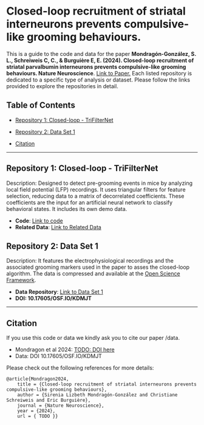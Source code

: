 # Closed-loop recruitment of striatal interneurons prevents compulsive-like grooming behaviours.


This is a guide to the code and data for the paper **Mondragón-González, S. L., Schreiweis C, C., & Burguière E, E. (2024). Closed-loop recruitment of striatal parvalbumin interneurons prevents compulsive-like grooming behaviours. Nature Neuroscience**. [Link to Paper.](https://github.com/LizbethMG/2024_Mondragon-Gonzalez_NatureNeuroscience) Each listed repository is dedicated to a specific type of analysis or dataset. Please follow the links provided to explore the repositories in detail.

## Table of Contents
- [Repository 1: Closed-loop - TriFilterNet](#item-one)
- [Repository 2: Data Set 1](#item-two)

- [Citation](#item-five)

---
<a id="item-one"></a>
## Repository 1: Closed-loop - TriFilterNet
Description: Designed to detect pre-grooming events in mice by analyzing local field potential (LFP) recordings. It uses triangular filters for feature selection, reducing data to a matrix of decorrelated coefficients. These coefficients are the input for an artificial neural network to classify behavioral states. It includes its own demo data.

- **Code**: [Link to code](https://github.com/LizbethMG/NatureNeuroscience_2024_TriFilterNet)
- **Related Data**: [Link to Related Data](https://github.com/LizbethMG/NatureNeuroscience_2024_TriFilterNet/tree/main/demo_data)

<a id="item-two"></a>
## Repository 2: Data Set 1
Description: It features the electrophysiological recordings and the associated grooming markers used in the paper to asses the closed-loop algorithm. The data is compressed and available at the [Open Science Framework](https://osf.io/).

- **Data Repository**: [Link to Data Set 1](https://osf.io/kdmjt/?view_only=7a3e37c708df4d0198d48aa1f59dbb76)
- **DOI: 10.17605/OSF.IO/KDMJT**

---
<a id="item-five"></a>
## Citation
If you use this code or data we kindly ask you to cite our paper /data. 

- Mondragon et al 2024: [TODO: DOI here](https://github.com/LizbethMG/Mondragon_NatNeuro_CL)
- Data: DOI 10.17605/OSF.IO/KDMJT

Please check out the following references for more details:

    @article{Mondragon2024,
        title = {Closed-loop recruitment of striatal interneurons prevents compulsive-like grooming behaviours},
        author = {Sirenia Lizbeth Mondragón-González and Christiane Schreiweis and Eric Burguière},
        journal = {Nature Neuroscience},
        year = {2024},
        url = { TODO }}


